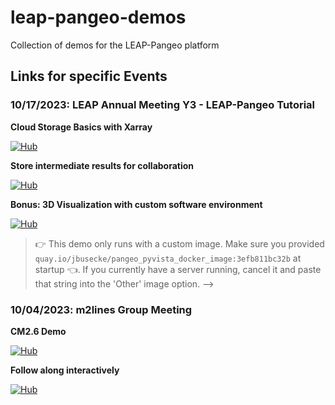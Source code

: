 # leap-pangeo-demos
Collection of demos for the LEAP-Pangeo platform

## Links for specific Events

### 10/17/2023: LEAP Annual Meeting Y3 - LEAP-Pangeo Tutorial
**Cloud Storage Basics with Xarray**

[![Hub](https://custom-icon-badges.demolab.com/badge/Jupyter%20Hub-Launch%20%F0%9F%9A%80-blue?style=for-the-badge&logo=leap-globe)](https://leap.2i2c.cloud/hub/user-redirect/git-pull?repo=https%3A%2F%2Fgithub.com%2Fjbusecke%2Fleap-pangeo-demos&urlpath=lab%2Ftree%2Fleap-pangeo-demos%2FCloud_Storage_Basics.ipynb&branch=main)

**Store intermediate results for collaboration**

[![Hub](https://custom-icon-badges.demolab.com/badge/Jupyter%20Hub-Launch%20%F0%9F%9A%80-blue?style=for-the-badge&logo=leap-globe)](https://leap.2i2c.cloud/hub/user-redirect/git-pull?repo=https%3A%2F%2Fgithub.com%2Fjbusecke%2Fleap-pangeo-demos&urlpath=lab%2Ftree%2Fleap-pangeo-demos%2FCloud_Storage_ERA5_ARCO.ipynb&branch=main)

<!-- Does not work with nbgitpuller -->

**Bonus: 3D Visualization with custom software environment**

[![Hub](https://custom-icon-badges.demolab.com/badge/Jupyter%20Hub-Launch%20%F0%9F%9A%80-blue?style=for-the-badge&logo=leap-globe)](https://leap.2i2c.cloud/hub/user-redirect/git-pull?repo=https%3A%2F%2Fgithub.com%2Fjbusecke%2Fleap-pangeo-demos&urlpath=lab%2Ftree%2Fleap-pangeo-demos%2FCustom_Image_Geovista.ipynb&branch=main)

> 👉 This demo only runs with a custom image. Make sure you provided `quay.io/jbusecke/pangeo_pyvista_docker_image:3efb811bc32b` at startup 👈. If you currently have a server running, cancel it and paste that string into the 'Other' image option. -->

### 10/04/2023: m2lines Group Meeting
**CM2.6 Demo**

[![Hub](https://custom-icon-badges.demolab.com/badge/Jupyter%20Hub-Launch%20%F0%9F%9A%80-blue?style=for-the-badge&logo=leap-globe)](https://leap.2i2c.cloud/hub/user-redirect/git-pull?repo=https%3A%2F%2Fgithub.com%2Fjbusecke%2Fleap-pangeo-demos&urlpath=lab%2Ftree%2Fleap-pangeo-demos%2FReal_World_ARCO_CM2.6.ipynb&branch=main)

**Follow along interactively**

[![Hub](https://custom-icon-badges.demolab.com/badge/Jupyter%20Hub-Launch%20%F0%9F%9A%80-blue?style=for-the-badge&logo=leap-globe)](https://leap.2i2c.cloud/hub/user-redirect/git-pull?repo=https%3A%2F%2Fgithub.com%2Fjbusecke%2Fleap-pangeo-demos&urlpath=lab%2Ftree%2Fleap-pangeo-demos%2FReal_World_ARCO_CM2.6_fill_out.ipynb&branch=main)
